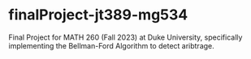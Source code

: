 # finalProject-jt389-mg534
Final Project for MATH 260 (Fall 2023) at Duke University, specifically implementing the Bellman-Ford Algorithm to detect aribtrage.
